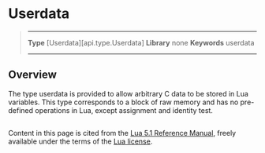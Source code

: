 # Userdata

> --------------------- ------------------------------------------------------------------------------------------
> __Type__              [Userdata][api.type.Userdata]
> __Library__           none
> __Keywords__          userdata
> --------------------- ------------------------------------------------------------------------------------------

## Overview

The type userdata is provided to allow arbitrary C data to be stored in Lua variables. This type corresponds to a block of raw memory and has no pre-defined operations in Lua, except assignment and identity test. 

##

Content in this page is cited from the [Lua 5.1 Reference Manual](http://www.lua.org/manual/5.1/), freely available under the terms of the [Lua&nbsp;license](http://www.lua.org/license.html).